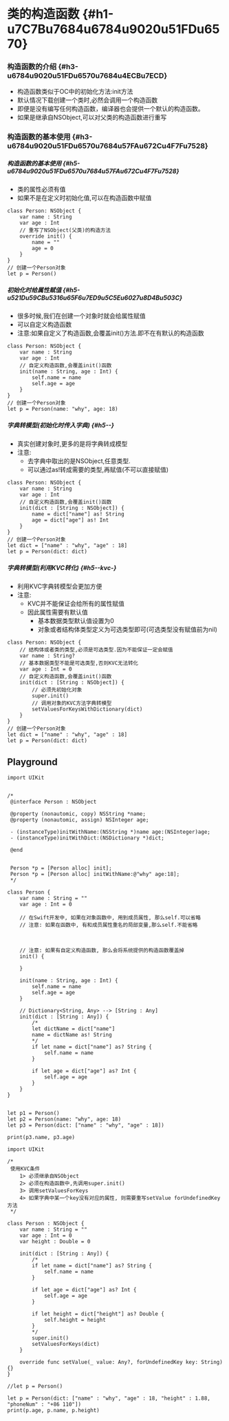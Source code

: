 # 类的构造函数 {#h1-u7C7Bu7684u6784u9020u51FDu6570}

### 构造函数的介绍 {#h3-u6784u9020u51FDu6570u7684u4ECBu7ECD}

* 构造函数类似于OC中的初始化方法:init方法
* 默认情况下载创建一个类时,必然会调用一个构造函数
* 即便是没有编写任何构造函数，编译器也会提供一个默认的构造函数。
* 如果是继承自NSObject,可以对父类的构造函数进行重写

### 构造函数的基本使用 {#h3-u6784u9020u51FDu6570u7684u57FAu672Cu4F7Fu7528}

##### 构造函数的基本使用 {#h5-u6784u9020u51FDu6570u7684u57FAu672Cu4F7Fu7528}

* 类的属性必须有值
* 如果不是在定义时初始化值,可以在构造函数中赋值

```
class Person: NSObject {
    var name : String
    var age : Int
    // 重写了NSObject(父类)的构造方法
    override init() {
        name = ""
        age = 0
    }
}
// 创建一个Person对象
let p = Person()
```

##### 初始化时给属性赋值 {#h5-u521Du59CBu5316u65F6u7ED9u5C5Eu6027u8D4Bu503C}

* 很多时候,我们在创建一个对象时就会给属性赋值
* 可以自定义构造函数
* 注意:如果自定义了构造函数,会覆盖init\(\)方法.即不在有默认的构造函数

```
class Person: NSObject {
    var name : String
    var age : Int
    // 自定义构造函数,会覆盖init()函数
    init(name : String, age : Int) {
        self.name = name
        self.age = age
    }
}
// 创建一个Person对象
let p = Person(name: "why", age: 18)
```

##### 字典转模型\(初始化时传入字典\) {#h5--}

* 真实创建对象时,更多的是将字典转成模型
* 注意:
  * 去字典中取出的是NSObject,任意类型.
  * 可以通过as!转成需要的类型,再赋值\(不可以直接赋值\)

```
class Person: NSObject {
    var name : String
    var age : Int
    // 自定义构造函数,会覆盖init()函数
    init(dict : [String : NSObject]) {
        name = dict["name"] as! String
        age = dict["age"] as! Int
    }
}
// 创建一个Person对象
let dict = ["name" : "why", "age" : 18]
let p = Person(dict: dict)
```

##### 字典转模型\(利用KVC转化\) {#h5--kvc-}

* 利用KVC字典转模型会更加方便
* 注意:
  * KVC并不能保证会给所有的属性赋值
  * 因此属性需要有默认值
    * 基本数据类型默认值设置为0
    * 对象或者结构体类型定义为可选类型即可\(可选类型没有赋值前为nil\)

```
class Person: NSObject {
    // 结构体或者类的类型,必须是可选类型.因为不能保证一定会赋值
    var name : String?
    // 基本数据类型不能是可选类型,否则KVC无法转化
    var age : Int = 0
    // 自定义构造函数,会覆盖init()函数
    init(dict : [String : NSObject]) {
        // 必须先初始化对象
        super.init()
        // 调用对象的KVC方法字典转模型
        setValuesForKeysWithDictionary(dict)
    }
}
// 创建一个Person对象
let dict = ["name" : "why", "age" : 18]
let p = Person(dict: dict)
```

## Playground

```
import UIKit


/*
 @interface Person : NSObject
 
 @property (nonautomic, copy) NSString *name;
 @property (nonautomic, assign) NSInteger age;
 
 - (instanceType)initWithName:(NSString *)name age:(NSInteger)age;
 - (instanceType)initWithDict:(NSDictionary *)dict;
 
 @end
 
 
 Person *p = [Person alloc] init];
 Person *p = [Person alloc] initWithName:@"why" age:18];
 */

class Person {
    var name : String = ""
    var age : Int = 0
    
    // 在Swift开发中, 如果在对象函数中, 用到成员属性, 那么self.可以省略
    // 注意: 如果在函数中, 有和成员属性重名的局部变量,那么self.不能省略
    
    
    
    // 注意: 如果有自定义构造函数, 那么会将系统提供的构造函数覆盖掉
    init() {
        
    }
    
    init(name : String, age : Int) {
        self.name = name
        self.age = age
    }
    
    // Dictionary<String, Any> --> [String : Any]
    init(dict : [String : Any]) {
        /*
        let dictName = dict["name"]
        name = dictName as! String
        */
        if let name = dict["name"] as? String {
            self.name = name
        }
        
        if let age = dict["age"] as? Int {
            self.age = age
        }
    }
}


let p1 = Person()
let p2 = Person(name: "why", age: 18)
let p3 = Person(dict: ["name" : "why", "age" : 18])

print(p3.name, p3.age)
```

```
import UIKit

/*
 使用KVC条件
    1> 必须继承自NSObject
    2> 必须在构造函数中,先调用super.init()
    3> 调用setValuesForKeys
    4> 如果字典中某一个key没有对应的属性, 则需要重写setValue forUndefinedKey方法
 */

class Person : NSObject {
    var name : String = ""
    var age : Int = 0
    var height : Double = 0
    
    init(dict : [String : Any]) {
        /*
        if let name = dict["name"] as? String {
            self.name = name
        }
        
        if let age = dict["age"] as? Int {
            self.age = age
        }
        
        if let height = dict["height"] as? Double {
            self.height = height
        }
        */
        super.init()
        setValuesForKeys(dict)
    }
    
    override func setValue(_ value: Any?, forUndefinedKey key: String) {}
}

//let p = Person()

let p = Person(dict: ["name" : "why", "age" : 18, "height" : 1.88, "phoneNum" : "+86 110"])
print(p.age, p.name, p.height)
```



